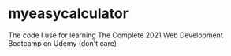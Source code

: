 # myeasycalculator
The code I use for learning  The Complete 2021 Web Development Bootcamp on Udemy (don't care)
